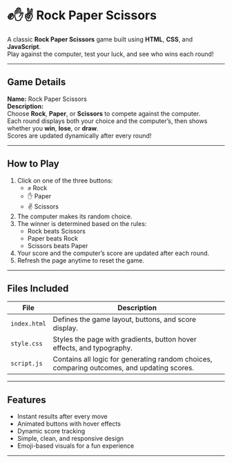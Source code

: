 # ✊✋✌️ Rock Paper Scissors

A classic **Rock Paper Scissors** game built using **HTML**, **CSS**, and **JavaScript**.  
Play against the computer, test your luck, and see who wins each round!

---

## Game Details

**Name:** Rock Paper Scissors  
**Description:**  
Choose **Rock**, **Paper**, or **Scissors** to compete against the computer.  
Each round displays both your choice and the computer’s, then shows whether you **win**, **lose**, or **draw**.  
Scores are updated dynamically after every round!

---

## How to Play

1. Click on one of the three buttons:  
   - ✊ Rock  
   - ✋ Paper  
   - ✌️ Scissors  
2. The computer makes its random choice.  
3. The winner is determined based on the rules:  
   - Rock beats Scissors  
   - Paper beats Rock  
   - Scissors beats Paper  
4. Your score and the computer’s score are updated after each round.  
5. Refresh the page anytime to reset the game.

---

## Files Included

| File | Description |
|------|--------------|
| `index.html` | Defines the game layout, buttons, and score display. |
| `style.css` | Styles the page with gradients, button hover effects, and typography. |
| `script.js` | Contains all logic for generating random choices, comparing outcomes, and updating scores. |

---

## Features

- Instant results after every move  
- Animated buttons with hover effects  
- Dynamic score tracking  
- Simple, clean, and responsive design  
- Emoji-based visuals for a fun experience  

---

